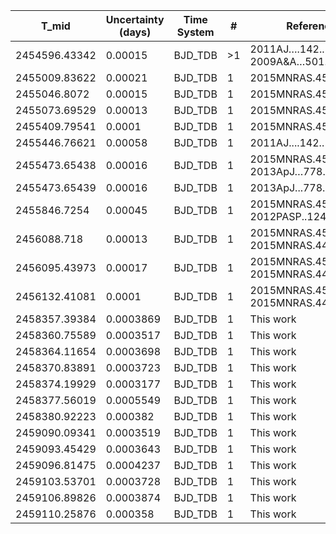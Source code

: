 |T_mid        |Uncertainty (days)|Time System|#  |Reference                             |
|-------------|------------------|-----------|---|--------------------------------------|
|2454596.43342|0.00015           |BJD_TDB    |>1 |2011AJ….142..115D; 2009A&A…501..785G  |
|2455009.83622|0.00021           |BJD_TDB    |1  |2015MNRAS.450.1760T                   |
|2455046.8072 |0.00015           |BJD_TDB    |1  |2015MNRAS.450.1760T                   |
|2455073.69529|0.00013           |BJD_TDB    |1  |2015MNRAS.450.1760T                   |
|2455409.79541|0.0001            |BJD_TDB    |1  |2015MNRAS.450.1760T                   |
|2455446.76621|0.00058           |BJD_TDB    |1  |2011AJ....142..115D                   |
|2455473.65438|0.00016           |BJD_TDB    |1  |2015MNRAS.450.1760T; 2013ApJ…778..184J|
|2455473.65439|0.00016           |BJD_TDB    |1  |2013ApJ...778..184J                   |
|2455846.7254 |0.00045           |BJD_TDB    |1  |2015MNRAS.450.1760T; 2012PASP..124..212S|
|2456088.718  |0.00013           |BJD_TDB    |1  |2015MNRAS.450.1760T; 2015MNRAS.447..463N|
|2456095.43973|0.00017           |BJD_TDB    |1  |2015MNRAS.450.1760T; 2015MNRAS.447..463N|
|2456132.41081|0.0001            |BJD_TDB    |1  |2015MNRAS.450.1760T; 2015MNRAS.447..463N|
|2458357.39384|0.0003869         |BJD_TDB    |1  |This work                             |
|2458360.75589|0.0003517         |BJD_TDB    |1  |This work                             |
|2458364.11654|0.0003698         |BJD_TDB    |1  |This work                             |
|2458370.83891|0.0003723         |BJD_TDB    |1  |This work                             |
|2458374.19929|0.0003177         |BJD_TDB    |1  |This work                             |
|2458377.56019|0.0005549         |BJD_TDB    |1  |This work                             |
|2458380.92223|0.000382          |BJD_TDB    |1  |This work                             |
|2459090.09341|0.0003519         |BJD_TDB    |1  |This work                             |
|2459093.45429|0.0003643         |BJD_TDB    |1  |This work                             |
|2459096.81475|0.0004237         |BJD_TDB    |1  |This work                             |
|2459103.53701|0.0003728         |BJD_TDB    |1  |This work                             |
|2459106.89826|0.0003874         |BJD_TDB    |1  |This work                             |
|2459110.25876|0.000358          |BJD_TDB    |1  |This work                             |
